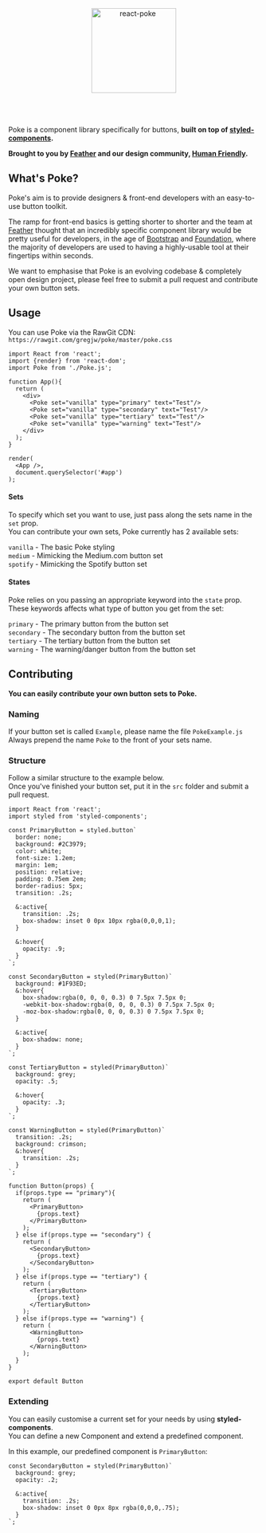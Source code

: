 <div align="center">
	<img alt="react-poke" src="http://i.imgur.com/d21NJPt.png" height="170px">
</div>
<br><br><br>


Poke is a component library specifically for buttons, **built on top of [styled-components](https://github.com/styled-components/styled-components).** 

**Brought to you by [Feather](https://feather-cfm.com) and our design community, [Human Friendly](https://uiux.blog).**

## What's Poke?
Poke's aim is to provide designers & front-end developers with an easy-to-use button toolkit.  
  
The ramp for front-end basics is getting shorter to shorter and the team at [Feather](https://feather-cfm.com) thought that an incredibly specific component library would be pretty useful for developers, in the age of [Bootstrap](https://github.com/twbs/bootstrap) and [Foundation](https://github.com/zurb/foundation-sites), where the majority of developers are used to having a highly-usable tool at their fingertips within seconds.

We want to emphasise that Poke is an evolving codebase & completely open design project, please feel free to submit a pull request and contribute your own button sets.

## Usage
You can use Poke via the RawGit CDN: `https://rawgit.com/gregjw/poke/master/poke.css`


```
import React from 'react';
import {render} from 'react-dom';
import Poke from './Poke.js';

function App(){
  return (
    <div>
      <Poke set="vanilla" type="primary" text="Test"/>
      <Poke set="vanilla" type="secondary" text="Test"/>
      <Poke set="vanilla" type="tertiary" text="Test"/>
      <Poke set="vanilla" type="warning" text="Test"/>
    </div>
  );
}

render(
  <App />,
  document.querySelector('#app')
);
```
  
#### Sets  
  
To specify which set you want to use, just pass along the sets name in the `set` prop.  
You can contribute your own sets, Poke currently has 2 available sets:  
  
`vanilla` - The basic Poke styling  
`medium` - Mimicking the Medium.com button set  
`spotify` - Mimicking the Spotify button set  

#### States
  
Poke relies on you passing an appropriate keyword into the `state` prop.  
These keywords affects what type of button you get from the set:  
   
`primary` - The primary button from the button set  
`secondary` - The secondary button from the button set  
`tertiary` - The tertiary button from the button set   
`warning` - The warning/danger button from the button set  
  
  
## Contributing  
  
**You can easily contribute your own button sets to Poke.**  
  
### Naming  
  
If your button set is called `Example`, please name the file `PokeExample.js`  
Always prepend the name `Poke` to the front of your sets name.  
  
### Structure
  
Follow a similar structure to the example below.  
Once you've finished your button set, put it in the `src` folder and submit a pull request.  
  
```
import React from 'react';
import styled from 'styled-components';

const PrimaryButton = styled.button`
  border: none;  
  background: #2C3979;
  color: white;
  font-size: 1.2em;
  margin: 1em;
  position: relative;
  padding: 0.75em 2em;
  border-radius: 5px;
  transition: .2s;

  &:active{
    transition: .2s;
    box-shadow: inset 0 0px 10px rgba(0,0,0,1);
  }

  &:hover{
    opacity: .9;
  }
`;

const SecondaryButton = styled(PrimaryButton)`
  background: #1F93ED;
  &:hover{
    box-shadow:rgba(0, 0, 0, 0.3) 0 7.5px 7.5px 0;
    -webkit-box-shadow:rgba(0, 0, 0, 0.3) 0 7.5px 7.5px 0;
    -moz-box-shadow:rgba(0, 0, 0, 0.3) 0 7.5px 7.5px 0;
  }

  &:active{
    box-shadow: none;
  } 
`;

const TertiaryButton = styled(PrimaryButton)`
  background: grey;
  opacity: .5;

  &:hover{
    opacity: .3;
  }
`;

const WarningButton = styled(PrimaryButton)`
  transition: .2s;
  background: crimson;
  &:hover{
    transition: .2s;
  }
`;

function Button(props) {
  if(props.type == "primary"){
    return (
      <PrimaryButton>
        {props.text}
      </PrimaryButton>
    );
  } else if(props.type == "secondary") {
    return (
      <SecondaryButton>
        {props.text}
      </SecondaryButton>
    ); 
  } else if(props.type == "tertiary") {
    return (
      <TertiaryButton>
        {props.text}
      </TertiaryButton>
    ); 
  } else if(props.type == "warning") {
    return (
      <WarningButton>
        {props.text}
      </WarningButton>
    ); 
  }
}

export default Button
```
  
### Extending  
You can easily customise a current set for your needs by using **styled-components**.  
You can define a new Component and extend a predefined component.  
  
In this example, our predefined component is `PrimaryButton`:  
  
```
const SecondaryButton = styled(PrimaryButton)`
  background: grey;
  opacity: .2;

  &:active{
    transition: .2s;
    box-shadow: inset 0 0px 8px rgba(0,0,0,.75);
  }
`;

```